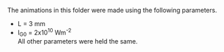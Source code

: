 The animations in this folder were made using the following parameters.  
* L = 3 mm  
* I<sub>G0</sub> = 2x10<sup>10</sup> Wm<sup>-2</sup>  
All other parameters were held the same.  

